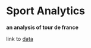 # Sport Analytics
**an analysis of tour de france**


link to [data]('https://raw.githubusercontent.com/rfordatascience/tidytuesday/master/data/2020/2020-04-07/tdf_winners.csv')

 
